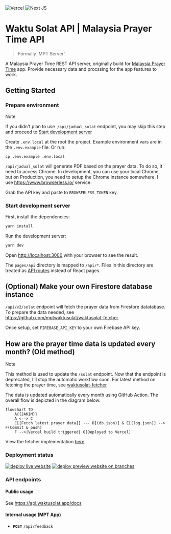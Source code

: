 ![Vercel](https://img.shields.io/badge/vercel-%23000000.svg?style=for-the-badge&logo=vercel&logoColor=white)
![Next JS](https://img.shields.io/badge/Next-black?style=for-the-badge&logo=next.js&logoColor=white)

# Waktu Solat API | Malaysia Prayer Time API

> Formally 'MPT Server'

A Malaysia Prayer Time REST API server, originally build for [Malaysia Prayer Time](https://github.com/mptwaktusolat/app_waktu_solat_malaysia) app. Provide necessary data and procssing for the app features to work.

## Getting Started

### Prepare environment

> [!NOTE]
> If you didn't plan to use` /api/jadual_solat` endpoint, you may skip this step and proceed to [Start development server](#start-development-server)

Create `.env.local` at the root the project. Example environment vars are in the `.env.example` file. Or run:

```
cp .env.example .env.local
```

`/api/jadual_solat` will generate PDF based on the prayer data. To do so, it need to access Chrome. In development, you can use your local Chrome, but on Production, you need to setup the Chrome instance somewhere. I use https://www.browserless.io/ service.

Grab the API key and paste to `BROWSERLESS_TOKEN` key.

### Start development server


First, install the dependencies:

```bash
yarn install
```

Run the development server:

```bash
yarn dev
```

Open [http://localhost:3000](http://localhost:3000) with your browser to see the result.

The `pages/api` directory is mapped to `/api/*`. Files in this directory are treated as [API routes](https://nextjs.org/docs/api-routes/introduction) instead of React pages.

## (Optional) Make your own Firestore database instance

`/api/v2/solat` endpoint will fetch the prayer data from Firestore datatabase. To prepare the data needed, see https://github.com/mptwaktusolat/waktusolat-fetcher.


Once setup, set `FIREBASE_API_KEY` to your own Firebase API key.


## How are the prayer time data is updated every month? (Old method)

> [!NOTE]
> This method is used to update the `/solat` endpoint. Now that the endpoint is deprecated, I'll stop the automatic workflow soon. For latest method on fetching the prayer time, see [waktusolat-fetcher](https://github.com/mptwaktusolat/waktusolat-fetcher)


The data is updated automatically every month using GitHub Action. The overall flow is depicted in the diagram below.

```mermaid
flowchart TD
    A{{JAKIM}}
    A <--> C
    C[[Fetch latest prayer data]] --- D[(db.json)] & E[(log.json)] --> F(Commit & push)
    F -->|Vercel build triggered| G[Deployed to Vercel]
```

View the fetcher implementation [here](./fetcher).

### Deployment status

[![deploy live website](https://github.com/mptwaktusolat/mpt-server/actions/workflows/vercel-prod.yml/badge.svg)](https://github.com/mptwaktusolat/mpt-server/actions/workflows/vercel-prod.yml)
[![deploy preview website on branches](https://github.com/mptwaktusolat/mpt-server/actions/workflows/vercel-preview.yml/badge.svg)](https://github.com/mptwaktusolat/mpt-server/actions/workflows/vercel-preview.yml)

### API endpoints

#### Public usage

See https://api.waktusolat.app/docs

#### Internal usage (MPT App)
* **`POST`** `/api/feedback`
